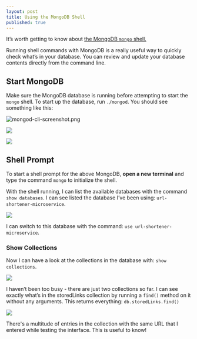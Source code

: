 ```yaml
---
layout: post
title: Using the MongoDB Shell
published: true
---
```


It’s worth getting to know about [the MongoDB `mongo` shell.](https://docs.mongodb.com/manual/mongo/)

Running shell commands with MongoDB is a really useful way to quickly check what’s in your database. You can review and update your database contents directly from the command line.

## Start MongoDB

Make sure the MongoDB database is running before attempting to start the `mongo` shell. To start up the database, run `./mongod`. You should see something like this:

![mongod-cli-screenshot.png]({{site.baseurl}}/_posts/mongod-cli-screenshot.png)

![]({{site.baseurl}}/images/show-collections-screenshot.png)

![]({{site.baseurl}}/images/mongod-cli-screenshot.png)

## Shell Prompt

To start a shell prompt for the above MongoDB, **open a new terminal** and type the command `mongo` to initialize the shell.

With the shell running, I can list the available databases with the command `show databases`. I can see listed the database I’ve been using: `url-shortener-microservice`.

![]({{site.baseurl}}/images/show-databases-screenshot.png)

I can switch to this database with the command: `use url-shortener-microservice`.

### Show Collections

Now I can have a look at the collections in the database with: `show collections`.

![]({{site.baseurl}}/images/show-collections-screenshot.png)

I haven’t been too busy - there are just two collections so far.
I can see exactly what’s in the storedLinks collection by running a `find()` method on it without any arguments. This returns everything:
`db.storedLinks.find()`

![]({{site.baseurl}}/images/storedlinks-find-screenshot.png)

There's a multitude of entries in the collection with the same URL that I entered while testing the interface. This is useful to know!
